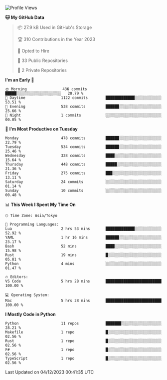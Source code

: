 <!--START_SECTION:waka-->
![Profile Views](http://img.shields.io/badge/Profile%20Views-0-blue)

**🐱 My GitHub Data** 

> 📦 27.9 kB Used in GitHub's Storage 
 > 
> 🏆 310 Contributions in the Year 2023
 > 
> 💼 Opted to Hire
 > 
> 📜 33 Public Repositories 
 > 
> 🔑 2 Private Repositories 
 > 
**I'm an Early 🐤** 

```text
🌞 Morning                436 commits         █████░░░░░░░░░░░░░░░░░░░░   20.79 % 
🌆 Daytime                1122 commits        █████████████░░░░░░░░░░░░   53.51 % 
🌃 Evening                538 commits         ██████░░░░░░░░░░░░░░░░░░░   25.66 % 
🌙 Night                  1 commits           ░░░░░░░░░░░░░░░░░░░░░░░░░   00.05 % 
```
📅 **I'm Most Productive on Tuesday** 

```text
Monday                   478 commits         ██████░░░░░░░░░░░░░░░░░░░   22.79 % 
Tuesday                  534 commits         ██████░░░░░░░░░░░░░░░░░░░   25.46 % 
Wednesday                328 commits         ████░░░░░░░░░░░░░░░░░░░░░   15.64 % 
Thursday                 448 commits         █████░░░░░░░░░░░░░░░░░░░░   21.36 % 
Friday                   275 commits         ███░░░░░░░░░░░░░░░░░░░░░░   13.11 % 
Saturday                 24 commits          ░░░░░░░░░░░░░░░░░░░░░░░░░   01.14 % 
Sunday                   10 commits          ░░░░░░░░░░░░░░░░░░░░░░░░░   00.48 % 
```


📊 **This Week I Spent My Time On** 

```text
🕑︎ Time Zone: Asia/Tokyo

💬 Programming Languages: 
Lua                      2 hrs 53 mins       █████████████░░░░░░░░░░░░   52.92 % 
YAML                     1 hr 16 mins        ██████░░░░░░░░░░░░░░░░░░░   23.17 % 
Bash                     52 mins             ████░░░░░░░░░░░░░░░░░░░░░   15.98 % 
Rust                     19 mins             █░░░░░░░░░░░░░░░░░░░░░░░░   05.81 % 
Python                   4 mins              ░░░░░░░░░░░░░░░░░░░░░░░░░   01.47 % 

🔥 Editors: 
VS Code                  5 hrs 28 mins       █████████████████████████   100.00 % 

💻 Operating System: 
Mac                      5 hrs 28 mins       █████████████████████████   100.00 % 
```

**I Mostly Code in Python** 

```text
Python                   11 repos            ███████░░░░░░░░░░░░░░░░░░   28.21 % 
Makefile                 1 repo              █░░░░░░░░░░░░░░░░░░░░░░░░   02.56 % 
Rust                     1 repo              █░░░░░░░░░░░░░░░░░░░░░░░░   02.56 % 
F#                       1 repo              █░░░░░░░░░░░░░░░░░░░░░░░░   02.56 % 
TypeScript               1 repo              █░░░░░░░░░░░░░░░░░░░░░░░░   02.56 % 
```




 Last Updated on 04/12/2023 00:41:35 UTC
<!--END_SECTION:waka-->
